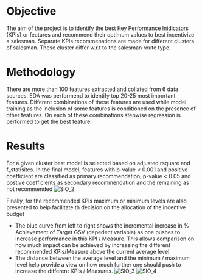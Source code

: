 # Objective
The aim of the project is to identify the best Key Performance Inidicators (KPIs) or features and recommend their optimum values to best incentivize a salesman. Separate KPIs recommenations are made for different clusters of salesman. These cluster differ w.r.t to the salesman route type.

# Methodology
There are more than 100 features extracted and collated from 6 data sources. EDA was performend to identify top 20-25 most important features. Different combinations of these features are used while model training as the inclusion of some features is conditioned on the presence of other features. On each of these combinations stepwise regression is performed to get the best feature.

# Results
For a given cluster best model is selected based on adjusted rsquare and f_statisitcs. In the final model, features with p-value < 0.001 and positive coefficient are classified as primary recommendation, p-value < 0.05 and postive coefficients as secondary recommendation and the remaining as not recommended
![SIO_2](https://user-images.githubusercontent.com/24865203/189040519-7755072b-1cb8-40f9-b52d-abae45e552fc.PNG)

Finally, for the recommended KPIs maximum or minimum levels are also presented to help facilitate th decision on the allocation of the incentive budget
* The blue curve from left to right shows the incremental increase in % Achievement of Target GSV (depedent variable) as one pushes to increase performance in this KPI / Measure. This allows comparison on how much impact can be achieved by increasing the different recommended KPIs/Measure above the current average level.
* The distance between the average level and the minimum / maximum level help provide a view on how much further one should push to increase the different KPIs / Measures.
![SIO_3](https://user-images.githubusercontent.com/24865203/189041254-72eb46ea-9947-48d1-bafe-49bc35e48056.PNG)
![SIO_4](https://user-images.githubusercontent.com/24865203/189041332-aee43715-fe28-4e04-9676-e7efab6fd0ec.PNG)


